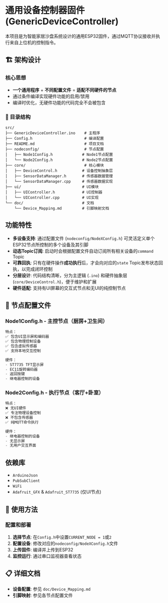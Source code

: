# 通用设备控制器固件 (GenericDeviceController)

本项目是为智能家居沙盘系统设计的通用ESP32固件，通过MQTT协议接收并执行来自上位机的控制指令。

## 🏗️ 架构设计

### 核心思想
- **一个通用程序** + **不同配置文件** = **适配不同硬件的节点**
- 通过条件编译实现硬件功能的启用/禁用
- 编译时优化，无硬件功能的代码完全不会被包含

### 📁 目录结构
```
src/
├── GenericDeviceController.ino    # 主程序
├── Config.h                       # 编译配置
├── README.md                      # 项目文档
├── nodeconfig/                    # 节点配置
│   ├── Node1Config.h             # Node1节点配置
│   └── Node2Config.h             # Node2节点配置
├── core/                          # 核心模块
│   ├── DeviceControl.h           # 设备控制抽象层
│   ├── SensorDataManager.h       # 传感器数据管理
│   └── SensorDataManager.cpp     # 传感器数据实现
├── ui/                           # UI模块
│   ├── UIController.h            # UI控制器
│   └── UIController.cpp          # UI实现
└── doc/                          # 文档
    └── Device_Mapping.md         # 引脚映射文档
```

## 功能特性
- **多设备支持**: 通过配置文件 (`nodeconfig/NodeXConfig.h`) 可灵活定义单个ESP32节点所控制的多个设备及其引脚
- **动态Topic订阅**: 启动时会根据配置文件自动订阅所有相关设备的`command` Topic
- **可靠回执**: 只有在硬件操作**成功执行**后，才会向对应的`state` Topic发布状态回执，以完成闭环控制
- **分层设计**: 代码结构清晰，分为主逻辑 (`.ino`) 和硬件抽象层 (`core/DeviceControl.h`)，便于维护和扩展
- **硬件适配**: 支持有UI屏幕的交互式节点和无UI的纯控制节点

## 📁 节点配置文件

### Node1Config.h - 主控节点（厨房+卫生间）
```cpp
特点：
✅ 包含UI显示屏和编码器
✅ 包含物理控制设备
✅ 包含虚拟传感器
✅ 支持本地交互控制

硬件：
- ST7735 TFT显示屏
- EC11旋转编码器
- 返回按键
- 继电器控制的设备
```

### Node2Config.h - 执行节点（客厅+卧室）
```cpp
特点：
❌ 无UI硬件
✅ 专注物理设备控制
❌ 不包含传感器
✅ 纯MQTT命令执行

硬件：
- 继电器控制的设备
- 无显示屏
- 无用户交互界面
```

## 依赖库
- `ArduinoJson`
- `PubSubClient`
- `WiFi`
- `Adafruit_GFX` & `Adafruit_ST7735` (仅UI节点)

## 🔧 使用方法

### 配置和部署
1. **选择节点**: 在`Config.h`中设置`CURRENT_NODE = 1`或`2`
2. **配置设备**: 修改对应的`nodeconfig/NodeXConfig.h`文件
3. **上传固件**: 编译并上传到ESP32
4. **监控运行**: 通过串口监视器查看状态

## 📋 详细文档

- **设备配置**: 参见 `doc/Device_Mapping.md`
- **引脚映射**: 参见各节点配置文件


